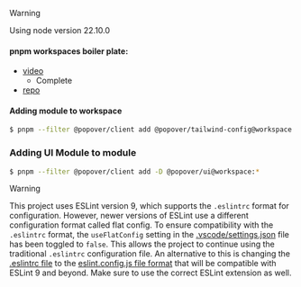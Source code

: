 > [!warning]
> Using node version 22.10.0

#### pnpm workspaces boiler plate:
- [video](https://www.youtube.com/watch?v=HM03XGVlRXI)
  - Complete
- [repo](https://github.com/mihailtd/demo-monorepo/tree/main)

#### Adding module to workspace
```sh
$ pnpm --filter @popover/client add @popover/tailwind-config@workspace:*
```

### Adding UI Module to module
```sh
$ pnpm --filter @popover/client add -D @popover/ui@workspace:*
```

> [!warning]
> This project uses ESLint version 9, which supports the `.eslintrc` format for configuration. However, newer versions of ESLint use a different configuration format called flat config. To ensure compatibility with the `.eslintrc` format, the `useFlatConfig` setting in the [.vscode/settings.json](.vscode/settings.json) file has been toggled to `false`. This allows the project to continue using the traditional `.eslintrc` configuration file. 
> An alternative to this is changing the [.eslintrc file](./.eslintrc) to the [eslint.config.js file format](https://eslint.org/blog/2023/10/flat-config-rollout-plans/) that will be compatible with ESLint 9 and beyond. Make sure to use the correct ESLint extension as well.